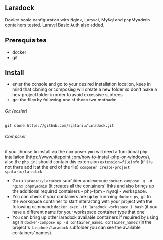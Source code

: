 ## Laradock
Docker basic configuration with Nginx, Laravel, MySql and phpMyadmin containers tested. 
Laravel Basic Auth also added.
    
## Prerequisites
- docker
- git

## Install
- enter the console and go to your desired installation location, keep in mind that cloning or composing will create a new folder 
so don't make a new project folder in order to avoid excessive subtrees
- get the files by following one of these two methods:
###### Git (easier)
`git clone https://github.com/spatariu/laradock.git` 
###### Composer
if you choose to install via the composer you will need a functional php intallation (https://www.sitepoint.com/how-to-install-php-on-windows/), 
also the `php.ini` should contain this externsion `extension=fileinfo` (if it is not there add it at the end of the file)
`composer create-project spatariu/laradock`
- Go to `laradock/laradock` subfolder and execute `docker-compose up -d nginx phpmyadmin` (it creates all the containers' links and also brings up 
the additional required containers - php-fpm - mysql - workspace).
- You can check if your containers are up by runnning `docker ps`, go to the workspace container to start interacting with your project 
with the following command: `docker exec -it laradock_workspace_1 bash` (if you have a different name for your workspace container type that one)
- You can bring up other laradock available containers if required by using again `docker-compose up -d container_name1 container_name2` (in the 
project's `laradock/laradock` subfolder you can see the available containers' names).